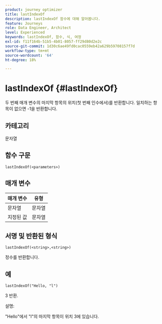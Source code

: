 ```yaml
---
product: journey optimizer
title: lastIndexOf
description: lastIndexOf 함수에 대해 알아봅니다.
feature: Journeys
role: Data Engineer, Architect
level: Experienced
keywords: lastIndexOf, 함수, 식, 여정
exl-id: f11f164b-51b5-4b01-8057-ff29d80d2e2c
source-git-commit: 1d30c6ae49fd0cac0559eb42a629b59708157f7d
workflow-type: tm+mt
source-wordcount: '64'
ht-degree: 18%

---
```


# lastIndexOf {#lastIndexOf}

두 번째 매개 변수의 마지막 항목의 위치(첫 번째 인수에서)를 반환합니다. 일치하는 항목이 없으면 -1을 반환합니다.

## 카테고리

문자열

## 함수 구문

`lastIndexOf(<parameters>)`

## 매개 변수

| 매개 변수 | 유형 |
|-----------|------------------|
| 문자열 | 문자열 |
| 지정된 값 | 문자열 |

## 서명 및 반환된 형식

`lastIndexOf(<string>,<string>)`

정수를 반환합니다.

## 예

`lastIndexOf("Hello, "l")`

3 반환.

설명:

&quot;Hello&quot;에서 &quot;l&quot;의 마지막 항목이 위치 3에 있습니다.
